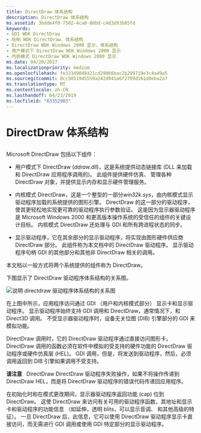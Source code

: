 ```yaml
---
title: DirectDraw 体系结构
description: DirectDraw 体系结构
ms.assetid: 3bdde4f0-7502-4ca0-80bd-c4d3d93b85fd
keywords:
- GDI WDK DirectDraw
- 绘制 WDK DirectDraw，体系结构
- DirectDraw WDK Windows 2000 显示，体系结构
- 用户模式下 DirectDraw WDK Windows 2000 显示
- 内核模式 DirectDraw WDK Windows 2000 显示
ms.date: 04/20/2017
ms.localizationpriority: medium
ms.openlocfilehash: fe32349048421cd29066bac2b299719e3c4a49a5
ms.sourcegitcommit: 0cc5051945559a242d941a6f2799d161d8eba2a7
ms.translationtype: MT
ms.contentlocale: zh-CN
ms.lasthandoff: 04/23/2019
ms.locfileid: "63352903"
---
```

# <a name="directdraw-architecture"></a>DirectDraw 体系结构


## <span id="ddk_directdraw_architecture_gg"></span><span id="DDK_DIRECTDRAW_ARCHITECTURE_GG"></span>


Microsoft DirectDraw 包括以下组件：

-   用户模式下 DirectDraw (*ddraw.dll*)，这是系统提供动态链接库 (DLL 来加载和 DirectDraw 应用程序调用的)。 此组件提供硬件仿真、 管理各种 DirectDraw 对象，并提供显示内存和显示硬件管理服务。

-   内核模式 DirectDraw，这是一个整型的一部分*win32k.sys*，由内核模式显示驱动程序加载的系统提供的图形引擎。 DirectDraw 的这一部分的驱动程序，使其更轻松地实现更可靠的驱动程序执行参数验证。 这是因为显示器驱动程序是 Microsoft Windows 2000 和更高版本操作系统的受信任的组件的关键设计目标。 内核模式 DirectDraw 还处理与 GDI 和所有跨进程状态的同步。

-   显示驱动程序，它在其余部分的显示驱动程序，将实现由图形硬件供应商 DirectDraw 部分。 此组件称为本文档中的 DirectDraw 驱动程序。 显示驱动程序句柄 GDI 的其他部分和其他非 DirectDraw 相关的调用。

本文档以一般方式将两个系统提供的组件称为 DirectDraw。

下图显示了 DirectDraw 驱动程序体系结构的关系图。

![说明 directdraw 驱动程序体系结构的关系图](images/ddfig1.png)

在上图中所示，应用程序访问通过 GDI （用户和内核模式部分） 显示卡和显示驱动程序。 显示驱动程序始终支持 GDI 调用和 DirectDraw，通常情况下，和 Direct3D 调用。 不受显示器驱动程序时，设备无关位图 (DIB) 引擎部分的 GDI 来模拟功能。

DirectDraw 调用时，它的 DirectDraw 驱动程序通过直接访问图形卡。 DirectDraw 调用的函数必须在软件中模拟的受支持的硬件功能的 DirectDraw 驱动程序或硬件仿真层 (HEL)。 GDI 调用，但是，将发送到驱动程序，然后，必须调用返回到 DIB 引擎如果调用不受支持。

**请注意**   DirectDraw DirectDraw 驱动程序失败操作，如果不将操作传递到 DirectDraw HEL，而是将 DirectDraw 驱动程序的错误代码传递回应用程序。

 

在初始化时和在模式更改期间，显示器驱动程序返回功能 (cap) 位到 DirectDraw。 这使 DirectDraw 来访问有关可用的驱动程序函数，其地址和显示卡和驱动程序的功能信息 （如延伸，透明 blits，可以显示音调、 和其他高级的特征）。 一旦 DirectDraw 后，此信息，它可以使用 DirectDraw 驱动程序显示卡直接访问，而无需进行 GDI 调用或使用 GDI 特定部分的显示驱动程序。

 

 





